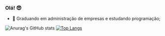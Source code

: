 ### Olá! 😎

 

 


- 🌱 Graduando em administração de empresas e estudando programação;
 
 
![Anurag's GitHub stats](https://github-readme-stats.vercel.app/api?username=Pedro-Wong&show_icons=true&theme=merko )
[![Top Langs](https://github-readme-stats.vercel.app/api/top-langs/?username=Pedro-Wong&layout=compact)](https://github.com/anuraghazra/github-readme-stats)
